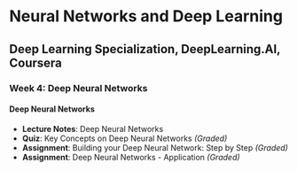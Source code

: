 # Neural Networks and Deep Learning

## Deep Learning Specialization, DeepLearning.AI, Coursera

### Week 4: Deep Neural Networks

#### Deep Neural Networks

- **Lecture Notes**: Deep Neural Networks
- **Quiz**: Key Concepts on Deep Neural Networks *(Graded)*
- **Assignment**: Building your Deep Neural Network: Step by Step *(Graded)*
- **Assignment**: Deep Neural Networks - Application *(Graded)*
